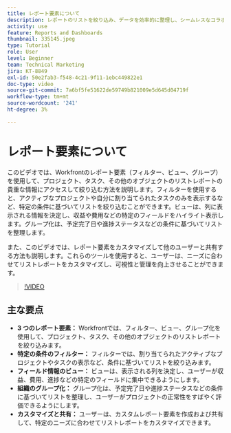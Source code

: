 ```yaml
---
title: レポート要素について
description: レポートのリストを絞り込み、データを効率的に整理し、シームレスなコラボレーションを可能にするカスタマイズ可能なフィルター、ビュー、グループ化を使用して、プロジェクトレポートを強化します。
activity: use
feature: Reports and Dashboards
thumbnail: 335145.jpeg
type: Tutorial
role: User
level: Beginner
team: Technical Marketing
jira: KT-8849
exl-id: 50e2fab3-f548-4c21-9f11-1ebc449822e1
doc-type: video
source-git-commit: 7a6bf5fe51622de59749b821009e5d645d04719f
workflow-type: tm+mt
source-wordcount: '241'
ht-degree: 3%

---
```


# レポート要素について

このビデオでは、Workfrontのレポート要素（フィルター、ビュー、グループ）を使用して、プロジェクト、タスク、その他のオブジェクトのリストレポートの貴重な情報にアクセスして絞り込む方法を説明します。&#x200B; フィルターを使用すると、アクティブなプロジェクトや自分に割り当てられたタスクのみを表示するなど、特定の条件に基づいてリストを絞り込むことができます。&#x200B; ビューは、列に表示される情報を決定し、収益や費用などの特定のフィールドをハイライト表示します。&#x200B; グループ化は、予定完了日や進捗ステータスなどの条件に基づいてリストを整理します。

また、このビデオでは、レポート要素をカスタマイズして他のユーザーと共有する方法も説明します。&#x200B; これらのツールを使用すると、ユーザーは、ニーズに合わせてリストレポートをカスタマイズし、可視性と管理を向上させることができます。

>[!VIDEO](https://video.tv.adobe.com/v/335145/?quality=12&learn=on&enablevpops)

## 主な要点

* **3 つのレポート要素：** Workfrontでは、フィルター、ビュー、グループ化を使用して、プロジェクト、タスク、その他のオブジェクトのリストレポートを絞り込みます。&#x200B;
* **特定の条件のフィルター：** フィルターでは、割り当てられたアクティブなプロジェクトやタスクの表示など、条件に基づいてリストを絞り込みます。&#x200B;
* **フィールド情報のビュー：** ビューは、表示される列を決定し、ユーザーが収益、費用、進捗などの特定のフィールドに集中できるようにします。&#x200B;
* **組織のグループ化：** グループ化は、予定完了日や進捗ステータスなどの条件に基づいてリストを整理し、ユーザーがプロジェクトの正常性をすばやく評価できるようにします。&#x200B;
* **カスタマイズと共有：** ユーザーは、カスタムレポート要素を作成および共有して、特定のニーズに合わせてリストレポートをカスタマイズできます。
